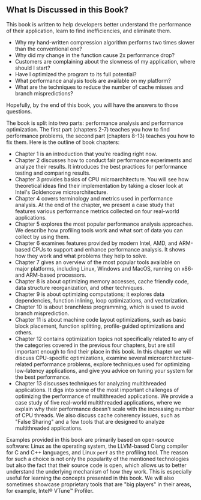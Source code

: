 ## What Is Discussed in this Book?

This book is written to help developers better understand the performance of their application, learn to find inefficiencies, and eliminate them. 

* Why my hand-written compression algorithm performs two times slower than the conventional one? 
* Why did my change in the function cause 2x performance drop? 
* Customers are complaining about the slowness of my application, where should I start?
* Have I optimized the program to its full potential? 
* What performance analysis tools are available on my platform? 
* What are the techniques to reduce the number of cache misses and branch mispredictions?

Hopefully, by the end of this book, you will have the answers to those questions.

The book is split into two parts: performance analysis and performance optimization. The first part (chapters 2-7) teaches you how to find performance problems, the second part (chapters 8-13) teaches you how to fix them. Here is the outline of book chapters:

* Chapter 1 is an introduction that you're reading right now.
* Chapter 2 discusses how to conduct fair performance experiments and analyze their results. It introduces the best practices for performance testing and comparing results.
* Chapter 3 provides basics of CPU microarchitecture. You will see how theoretical ideas find their implementation by taking a closer look at Intel's Goldencove microarchitecture. 
* Chapter 4 covers terminology and metrics used in performance analysis. At the end of the chapter, we present a case study that features various performance metrics collected on four real-world applications.
* Chapter 5 explores the most popular performance analysis approaches. We describe how profiling tools work and what sort of data you can collect by using them.
* Chapter 6 examines features provided by modern Intel, AMD, and ARM-based CPUs to support and enhance performance analysis. It shows how they work and what problems they help to solve.
* Chapter 7 gives an overview of the most popular tools available on major platforms, including Linux, Windows and MacOS, running on x86- and ARM-based processors.
* Chapter 8 is about optimizing memory accesses, cache friendly code, data structure reorganization, and other techniques.
* Chapter 9 is about optimizing computations; it explores data dependencies, function inlining, loop optimizations, and vectorization.
* Chapter 10 is about branchless programming, which is used to avoid branch misprediction.
* Chapter 11 is about machine code layout optimizations, such as basic block placement, function splitting, profile-guided optimizations and others.
* Chapter 12 contains optimization topics not specifically related to any of the categories covered in the previous four chapters, but are still important enough to find their place in this book. In this chapter we will discuss CPU-specific optimizations, examine several microarchitecture-related performance problems, explore techniques used for optimizing low-latency applications, and give you advice on tuning your system for the best performance.
* Chapter 13 discusses techniques for analyzing multithreaded applications. It digs into some of the most important challenges of optimizing the performance of multithreaded applications. We provide a case study of five real-world multithreaded applications, where we explain why their performance doesn't scale with the increasing number of CPU threads. We also discuss cache coherency issues, such as "False Sharing" and a few tools that are designed to analyze multithreaded applications.

Examples provided in this book are primarily based on open-source software: Linux as the operating system, the LLVM-based Clang compiler for C and C++ languages, and Linux `perf` as the profiling tool. The reason for such a choice is not only the popularity of the mentioned technologies but also the fact that their source code is open, which allows us to better understand the underlying mechanism of how they work. This is especially useful for learning the concepts presented in this book. We will also sometimes showcase proprietary tools that are "big players" in their areas, for example, Intel® VTune™ Profiler.
